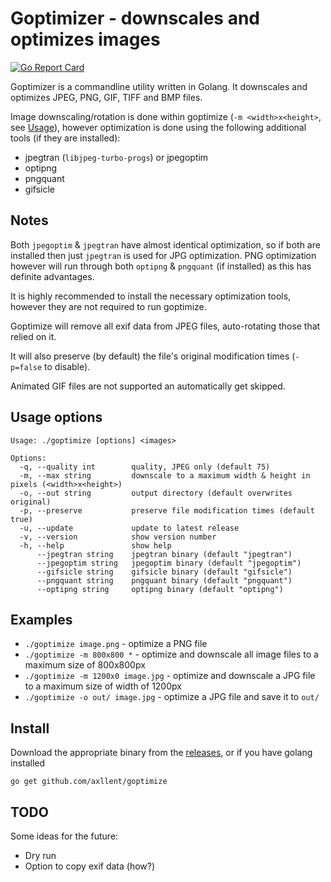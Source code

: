 # Goptimizer - downscales and optimizes images

[![Go Report Card](https://goreportcard.com/badge/github.com/axllent/goptimize)](https://goreportcard.com/report/github.com/axllent/goptimize)

Goptimizer is a commandline utility written in Golang. It downscales and optimizes JPEG, PNG, GIF, TIFF and BMP files.

Image downscaling/rotation is done within goptimize (`-m <width>x<height>`, see [Usage](#usage-options)), however optimization is done using the following additional tools (if they are installed):

- jpegtran (`libjpeg-turbo-progs`) or jpegoptim
- optipng
- pngquant
- gifsicle


## Notes

Both `jpegoptim` & `jpegtran` have almost identical optimization, so if both are installed then just `jpegtran` is used for JPG optimization. PNG optimization however will run through both `optipng` & `pngquant` (if installed) as this has definite advantages.

It is highly recommended to install the necessary optimization tools, however they are not required to run goptimize.

Goptimize will remove all exif data from JPEG files, auto-rotating those that relied on it.

It will also preserve (by default) the file's original modification times (`-p=false` to disable).

Animated GIF files are not supported an automatically get skipped.


## Usage options

```
Usage: ./goptimize [options] <images>

Options:
  -q, --quality int        quality, JPEG only (default 75)
  -m, --max string         downscale to a maximum width & height in pixels (<width>x<height>)
  -o, --out string         output directory (default overwrites original)
  -p, --preserve           preserve file modification times (default true)
  -u, --update             update to latest release
  -v, --version            show version number
  -h, --help               show help
      --jpegtran string    jpegtran binary (default "jpegtran")
      --jpegoptim string   jpegoptim binary (default "jpegoptim")
      --gifsicle string    gifsicle binary (default "gifsicle")
      --pngquant string    pngquant binary (default "pngquant")
      --optipng string     optipng binary (default "optipng")
```


## Examples

- `./goptimize image.png` - optimize a PNG file
- `./goptimize -m 800x800 *` - optimize and downscale all image files to a maximum size of 800x800px
- `./goptimize -m 1200x0 image.jpg` - optimize and downscale a JPG file to a maximum size of width of 1200px
- `./goptimize -o out/ image.jpg` - optimize a JPG file and save it to `out/`


## Install

Download the appropriate binary from the [releases](https://github.com/axllent/goptimize/releases/latest), or if you have golang installed 
```
go get github.com/axllent/goptimize
```


## TODO

Some ideas for the future:

- Dry run
- Option to copy exif data (how?)
